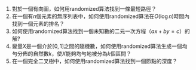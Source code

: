 

1. 對於一個有向圖，如何用randomized算法找到一條最短路徑？
2. 在一個有$n$個元素的無序列表中，如何使用randomized算法在$O(\log n)$時間內找到一個元素的排名？
3. 如何使用randomized算法找到一個未知數的二元一次方程（$ax+by=c$）的解?
4. 變量$X$是一個介於$[0,1]$之間的隨機數，如何使用randomized算法生成一個均勻分佈的自然數$k$，使$X$能夠均勻地被分為$k$個區間？
5. 在一個完全二叉樹中，如何使用randomized算法找到一個節點的深度？